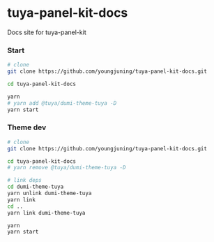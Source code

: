 # tuya-panel-kit-docs

Docs site for tuya-panel-kit

### Start

```bash
# clone
git clone https://github.com/youngjuning/tuya-panel-kit-docs.git

cd tuya-panel-kit-docs

yarn
# yarn add @tuya/dumi-theme-tuya -D
yarn start
```

### Theme dev

```bash
# clone
git clone https://github.com/youngjuning/tuya-panel-kit-docs.git

cd tuya-panel-kit-docs
# yarn remove @tuya/dumi-theme-tuya -D

# link deps
cd dumi-theme-tuya
yarn unlink dumi-theme-tuya
yarn link
cd ..
yarn link dumi-theme-tuya

yarn
yarn start
```
